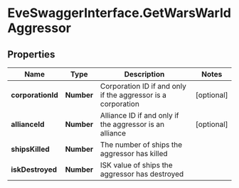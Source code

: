 # EveSwaggerInterface.GetWarsWarIdAggressor

## Properties
Name | Type | Description | Notes
------------ | ------------- | ------------- | -------------
**corporationId** | **Number** | Corporation ID if and only if the aggressor is a corporation | [optional] 
**allianceId** | **Number** | Alliance ID if and only if the aggressor is an alliance | [optional] 
**shipsKilled** | **Number** | The number of ships the aggressor has killed | 
**iskDestroyed** | **Number** | ISK value of ships the aggressor has destroyed | 


